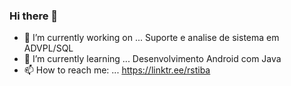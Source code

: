 ### Hi there 👋
- 🔭 I’m currently working on ... Suporte e analise de sistema em ADVPL/SQL 
- 🌱 I’m currently learning ... Desenvolvimento Android com Java
- 📫 How to reach me: ... https://linktr.ee/rstiba

<!--
**rst-tec/rst-tec** is a ✨ _special_ ✨ repository because its `README.md` (this file) appears on your GitHub profile.

Here are some ideas to get you started:

- 🔭 I’m currently working on ... Suporte e analise de sistema em ADVPL/SQL       
- 🌱 I’m currently learning ... Desenvolvimento Android com Java
- 👯 I’m looking to collaborate on ...
- 🤔 I’m looking for help with ...    
- 💬 Ask me about ...   
- 📫 How to reach me: ... https://linktr.ee/rstiba
- 😄 Pronouns: ...
- ⚡ Fun fact: ...
-->
